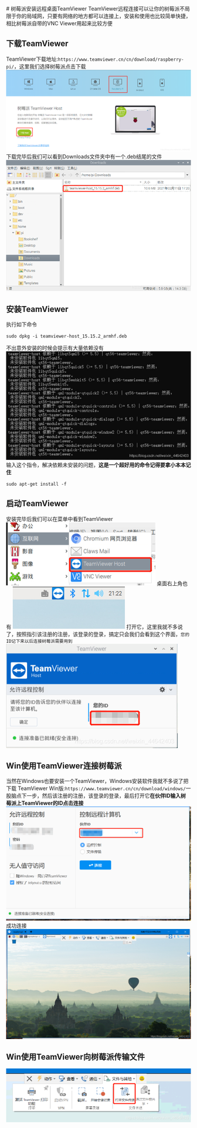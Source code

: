 ﻿﻿# 树莓派安装远程桌面TeamViewer
TeamViewer远程连接可以让你的树莓派不局限于你的局域网，只要有网络的地方都可以连接上，安装和使用也比较简单快捷，相比树莓派自带的VNC Viewer用起来比较方便
## 下载TeamViewer
TeamViewer下载地址:`https://www.teamviewer.cn/cn/download/raspberry-pi/`，这里我们选择树莓派点击下载
![在这里插入图片描述](./images/20210211211222134.png)
下载完毕后我们可以看到Downloads文件夹中有一个.deb结尾的文件
![在这里插入图片描述](./images/2021021121134662.png)

## 安装TeamViewer
执行如下命令
~~~shell
sudo dpkg -i teamviewer-host_15.15.2_armhf.deb
~~~
不出意外安装的时候会提示有大量依赖没有
![在这里插入图片描述](./images/20210211211930777.png)
输入这个指令，解决依赖未安装的问题，**这是一个超好用的命令记得要拿小本本记住**

~~~shell
sudo apt-get install -f
~~~
## 启动TeamViewer
安装完毕后我们可以在菜单中看到TeamViewer
![在这里插入图片描述](./images/20210211212158391.png)
桌面右上角也有
![在这里插入图片描述](./images/20210211212232173.png)
打开它，这里我就不多说了，按照指引该注册的注册，该登录的登录，搞定只会我们会看到这个界面，`您的ID记下来以后连接树莓派需要用到`
![在这里插入图片描述](./images/20210211212412903.png)

## Win使用TeamViewer连接树莓派
当然在Windows也要安装一个TeamViewer，Windows安装软件我就不多说了把下载 TeamViewer Win版:`https://www.teamviewer.cn/cn/download/windows/`一股脑点下一步，然后该注册的注册，该登录的登录，最后打开它**在伙伴ID输入树莓派上TeamViewer的ID点击连接**
![在这里插入图片描述](./images/20210211212833970.png)
成功连接
![在这里插入图片描述](./images/20210211213024698.png)

## Win使用TeamViewer向树莓派传输文件
![在这里插入图片描述](./images/20210223100428901.png)

